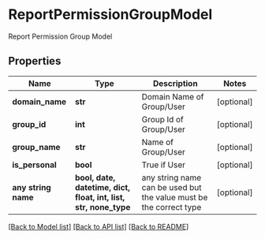 # ReportPermissionGroupModel

Report Permission Group Model

## Properties
Name | Type | Description | Notes
------------ | ------------- | ------------- | -------------
**domain_name** | **str** | Domain Name of Group/User | [optional] 
**group_id** | **int** | Group Id of Group/User | [optional] 
**group_name** | **str** | Name of Group/User | [optional] 
**is_personal** | **bool** | True if User | [optional] 
**any string name** | **bool, date, datetime, dict, float, int, list, str, none_type** | any string name can be used but the value must be the correct type | [optional]

[[Back to Model list]](../README.md#documentation-for-models) [[Back to API list]](../README.md#documentation-for-api-endpoints) [[Back to README]](../README.md)



